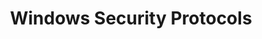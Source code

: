---
title: Windows Security Protocols
layout: questions
parent: Questions
grand_parent: CompTIA A+ 220-1102 (Core 2)
permalink: /education/comptia/a-plus/core-two/questions/wireless-security-protocols/
has_children: false
questions:
    - question: "True or false. TKIP represents the best available wireless encryption and should be configured in place of AES if supported."
      answer: ""
    - question: "True or false? WPA3 personal mode is configured by selecting a passphrase shared between all users who are permitted to connect to the network."
      answer: ""
    - question: "What two factors must a user present to authenticate to a wireless network secured using EAP-TLS?"
      answer: ""
    - question: "In AAA architecture, what type of device might a RADIUS client be?"
      answer: ""
---